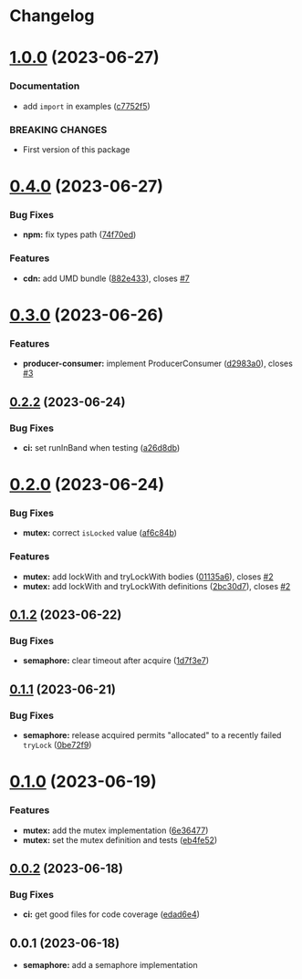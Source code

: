 # Changelog

# [1.0.0](https://github.com/heap-code/concurrency-synchronization/compare/v0.4.0...v1.0.0) (2023-06-27)


### Documentation

* add `import` in examples ([c7752f5](https://github.com/heap-code/concurrency-synchronization/commit/c7752f59fa17a867a15f3e19775ee6034ece3037))


### BREAKING CHANGES

* First version of this package

# [0.4.0](https://github.com/heap-code/concurrency-synchronization/compare/v0.3.0...v0.4.0) (2023-06-27)


### Bug Fixes

* **npm:** fix types path ([74f70ed](https://github.com/heap-code/concurrency-synchronization/commit/74f70ede37d7558d656fa67e6b9c39dfbb4feded))


### Features

* **cdn:** add UMD bundle ([882e433](https://github.com/heap-code/concurrency-synchronization/commit/882e43382d7c59c1a67b465b73c6cae587dfa79d)), closes [#7](https://github.com/heap-code/concurrency-synchronization/issues/7)

# [0.3.0](https://github.com/heap-code/concurrency-synchronization/compare/v0.2.2...v0.3.0) (2023-06-26)


### Features

* **producer-consumer:** implement ProducerConsumer ([d2983a0](https://github.com/heap-code/concurrency-synchronization/commit/d2983a0a4f8fd58f3685c79ced1198bdd6f10a42)), closes [#3](https://github.com/heap-code/concurrency-synchronization/issues/3)

## [0.2.2](https://github.com/heap-code/concurrency-synchronization/compare/v0.2.0...v0.2.2) (2023-06-24)


### Bug Fixes

* **ci:** set runInBand when testing ([a26d8db](https://github.com/heap-code/concurrency-synchronization/commit/a26d8db8800fa12c2b616392d88a33fb8e87d677))

# [0.2.0](https://github.com/heap-code/concurrency-synchronization/compare/v0.1.2...v0.2.0) (2023-06-24)


### Bug Fixes

* **mutex:** correct `isLocked` value ([af6c84b](https://github.com/heap-code/concurrency-synchronization/commit/af6c84b10f01daa25395c75dbd4a26040fb30487))


### Features

* **mutex:** add lockWith and tryLockWith bodies ([01135a6](https://github.com/heap-code/concurrency-synchronization/commit/01135a65779eb3eb2b0dfa96706d368a65ebd8f5)), closes [#2](https://github.com/heap-code/concurrency-synchronization/issues/2)
* **mutex:** add lockWith and tryLockWith definitions ([2bc30d7](https://github.com/heap-code/concurrency-synchronization/commit/2bc30d7d7bc64f62ad68e95f81f2fc77c894e98e)), closes [#2](https://github.com/heap-code/concurrency-synchronization/issues/2)

## [0.1.2](https://github.com/heap-code/concurrency-synchronization/compare/v0.1.1...v0.1.2) (2023-06-22)


### Bug Fixes

* **semaphore:** clear timeout after acquire ([1d7f3e7](https://github.com/heap-code/concurrency-synchronization/commit/1d7f3e7e47421fc36b3e1dd4cf7206112404ab44))

## [0.1.1](https://github.com/heap-code/concurrency-synchronization/compare/v0.1.0...v0.1.1) (2023-06-21)


### Bug Fixes

* **semaphore:** release acquired permits "allocated" to a recently failed `tryLock` ([0be72f9](https://github.com/heap-code/concurrency-synchronization/commit/0be72f9651e9130c728a8763c9f3954069da924b))

# [0.1.0](https://github.com/heap-code/concurrency-synchronization/compare/v0.0.2...v0.1.0) (2023-06-19)


### Features

* **mutex:** add the mutex implementation ([6e36477](https://github.com/heap-code/concurrency-synchronization/commit/6e36477cc75ec6f8eb8bd35bb407f4107483cd8f))
* **mutex:** set the mutex definition and tests ([eb4fe52](https://github.com/heap-code/concurrency-synchronization/commit/eb4fe52efc73ec85e7eab887b5a32684444e1327))

## [0.0.2](https://github.com/heap-code/concurrency-synchronization/compare/v0.0.1...v0.0.2) (2023-06-18)


### Bug Fixes

* **ci:** get good files for code coverage ([edad6e4](https://github.com/heap-code/concurrency-synchronization/commit/edad6e4eae7b2610dcd82ba1a2c39a998fdc0938))

## 0.0.1 (2023-06-18)

* **semaphore:** add a semaphore implementation